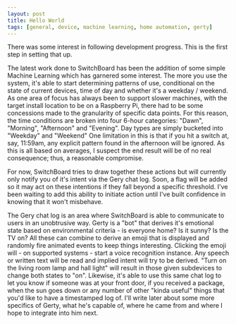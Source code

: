 ```yaml
---
layout: post
title: Hello World
tags: [general, device, machine learning, home automation, gerty]
---
```


There was some interest in following development progress.  This is the first step in setting that up.

The latest work done to SwitchBoard has been the addition of some simple Machine Learning which has garnered some interest.  The more you use the system, it's able to start determining patterns of use, conditional on the state of current devices, time of day and whether it's a weekday / weekend.  As one area of focus has always been to support slower machines, with the target install location to be on a Raspberry Pi, there had to be some concessions made to the granularity of specific data points.  For this reason, the time conditions are broken into four 6-hour categories: "Dawn", "Morning", "Afternoon" and "Evening".  Day types are simply bucketed into "Weekday" and "Weekend"  One limitation in this is that if you hit a switch at, say, 11:59am, any explicit pattern found in the afternoon will be ignored.  As this is all based on averages, I suspect the end result will be of no real consequence; thus, a reasonable compromise.

For now, SwitchBoard tries to draw together these actions but will currently only notify you of it's intent via the Gery chat log.  Soon, a flag will be added so it may act on these intentions if they fall beyond a specific threshold.  I've been waiting to add this ability to initiate action until I've built confidence in knowing that it won't misbehave.

The Gery chat log is an area where SwitchBoard is able to communicate to users in an unobtrusive way.  Gerty is a "bot" that derives it's emotional state based on environmental criteria - is everyone home?  Is it sunny?  Is the TV on?  All these can combine to derive an emoji that is displayed and randomly fire animated events to keep things interesting.  Clicking the emoji will - on supported systems - start a voice recognition instance.  Any speech or written text will be read and implied intent will try to be derived.  "Turn on the living room lamp and hall light" will result in those given subdevices to change both states to "on".  Likewise, it's able to use this same chat log to let you know if someone was at your front door, if you received a package, when the sun goes down or any number of other "kinda useful" things that you'd like to have a timestamped log of.  I'll write later about some more specifics of Gerty, what he's capable of, where he came from and where I hope to integrate into him next.
